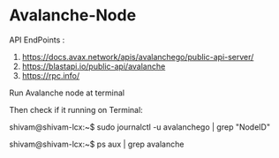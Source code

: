 # Avalanche-Node

API EndPoints :
1. https://docs.avax.network/apis/avalanchego/public-api-server/
2. https://blastapi.io/public-api/avalanche
3. https://rpc.info/


Run Avalanche node at terminal

Then check if it running on Terminal:

shivam@shivam-lcx:~$ sudo journalctl -u avalanchego | grep "NodeID"

shivam@shivam-lcx:~$ ps aux | grep avalanche

